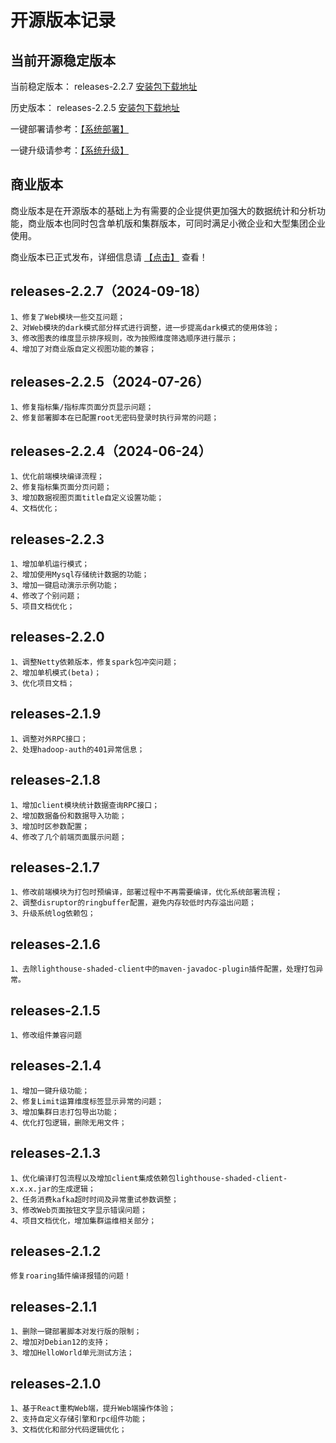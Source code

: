 # 开源版本记录

## 当前开源稳定版本

当前稳定版本：
releases-2.2.7  [安装包下载地址](https://lighthousedp-1300542249.cos.ap-nanjing.myqcloud.com/releases/lighthouse-2.2.7.tar.gz)

历史版本：
releases-2.2.5  [安装包下载地址](https://lighthousedp-1300542249.cos.ap-nanjing.myqcloud.com/releases/lighthouse-2.2.5.tar.gz)


一键部署请参考：[【系统部署】](/deploy/01.md)

一键升级请参考：[【系统升级】](/management/06.md)

## 商业版本

商业版本是在开源版本的基础上为有需要的企业提供更加强大的数据统计和分析功能，商业版本也同时包含单机版和集群版本，可同时满足小微企业和大型集团企业使用。

商业版本已正式发布，详细信息请 [【点击】](/commercial/01.md) 查看！

## releases-2.2.7（2024-09-18）
```
1、修复了Web模块一些交互问题；
2、对Web模块的dark模式部分样式进行调整，进一步提高dark模式的使用体验；
3、修改图表的维度显示排序规则，改为按照维度筛选顺序进行展示；
4、增加了对商业版自定义视图功能的兼容；
```

## releases-2.2.5（2024-07-26）
```
1、修复指标集/指标库页面分页显示问题；
2、修复部署脚本在已配置root无密码登录时执行异常的问题；
```

## releases-2.2.4（2024-06-24）
```
1、优化前端模块编译流程；
2、修复指标集页面分页问题；
3、增加数据视图页面title自定义设置功能；
4、文档优化；
```

## releases-2.2.3

```
1、增加单机运行模式；
2、增加使用Mysql存储统计数据的功能；
3、增加一键启动演示示例功能；
4、修改了个别问题；
5、项目文档优化；
```

## releases-2.2.0

```
1、调整Netty依赖版本，修复spark包冲突问题；
2、增加单机模式(beta)；
3、优化项目文档；
```

## releases-2.1.9

```
1、调整对外RPC接口；
2、处理hadoop-auth的401异常信息；
```


## releases-2.1.8

```
1、增加client模块统计数据查询RPC接口；
2、增加数据备份和数据导入功能；
3、增加时区参数配置；
4、修改了几个前端页面展示问题；
```


## releases-2.1.7
```
1、修改前端模块为打包时预编译，部署过程中不再需要编译，优化系统部署流程；
2、调整disruptor的ringbuffer配置，避免内存较低时内存溢出问题；
3、升级系统log依赖包；
```

## releases-2.1.6
```
1、去除lighthouse-shaded-client中的maven-javadoc-plugin插件配置，处理打包异常。

```

## releases-2.1.5
```
1、修改组件兼容问题

```

## releases-2.1.4
```
1、增加一键升级功能；
2、修复Limit运算维度标签显示异常的问题；
3、增加集群日志打包导出功能；
4、优化打包逻辑，删除无用文件；
```

## releases-2.1.3
```
1、优化编译打包流程以及增加client集成依赖包lighthouse-shaded-client-x.x.x.jar的生成逻辑；
2、任务消费kafka超时时间及异常重试参数调整；
3、修改Web页面按钮文字显示错误问题；
4、项目文档优化，增加集群运维相关部分；
```

## releases-2.1.2
```
修复roaring插件编译报错的问题！
```

## releases-2.1.1
```
1、删除一键部署脚本对发行版的限制；
2、增加对Debian12的支持；
3、增加HelloWorld单元测试方法；
```

## releases-2.1.0
```
1、基于React重构Web端，提升Web端操作体验；
2、支持自定义存储引擎和rpc组件功能；
3、文档优化和部分代码逻辑优化；
```